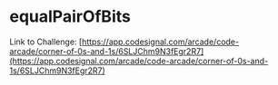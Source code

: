 # equalPairOfBits

Link to Challenge: [https://app.codesignal.com/arcade/code-arcade/corner-of-0s-and-1s/6SLJChm9N3fEgr2R7](https://app.codesignal.com/arcade/code-arcade/corner-of-0s-and-1s/6SLJChm9N3fEgr2R7)